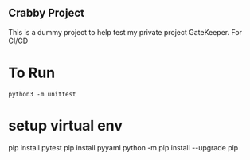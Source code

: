 ## Crabby Project

This is a dummy project to help test my private project GateKeeper. For CI/CD

# To Run
```
python3 -m unittest
```

# setup virtual env
pip install pytest
pip install pyyaml
python -m pip install --upgrade pip


